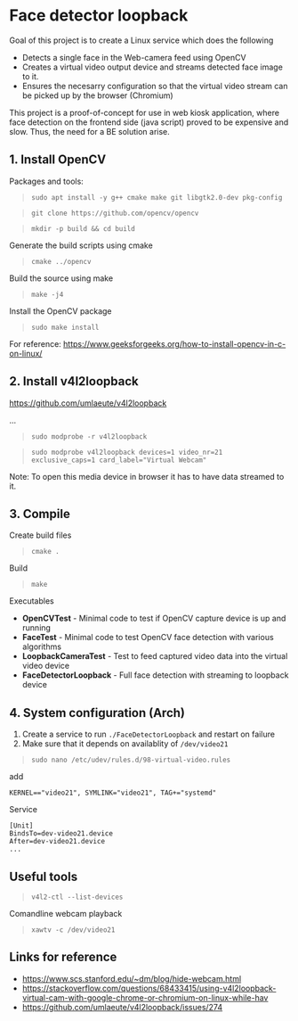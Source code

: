# Face detector loopback

Goal of this project is to create a Linux service which does the following
 
 * Detects a single face in the Web-camera feed using OpenCV
 * Creates a virtual video output device and streams detected face image to it.
 * Ensures the necesarry configuration so that the virtual video stream can be picked up by the browser (Chromium)

This project is a proof-of-concept for use in web kiosk application, where face detection on the frontend side (java script) proved to be expensive and slow. Thus, the need for a BE solution arise.

## 1. Install OpenCV 

Packages and tools:
> `sudo apt install -y g++ cmake make git libgtk2.0-dev pkg-config`

> `git clone https://github.com/opencv/opencv`    

> `mkdir -p build && cd build`

Generate the build scripts using cmake

> `cmake ../opencv`

Build the source using make

> `make -j4`

Install the OpenCV package

> `sudo make install`

For reference: https://www.geeksforgeeks.org/how-to-install-opencv-in-c-on-linux/

## 2. Install v4l2loopback

https://github.com/umlaeute/v4l2loopback

...


> `sudo modprobe -r v4l2loopback`

> `sudo modprobe v4l2loopback devices=1 video_nr=21 exclusive_caps=1 card_label="Virtual Webcam"`

Note: To open this media device in browser it has to have data streamed to it.

## 3. Compile

Create build files
> `cmake .`

Build

> `make`

Executables

* **OpenCVTest** - Minimal code to test if OpenCV capture device is up and running
* **FaceTest** - Minimal code to test OpenCV face detection with various algorithms
* **LoopbackCameraTest** - Test to feed captured video data into the virtual video device
* **FaceDetectorLoopback** - Full face detection with streaming to loopback device

## 4. System configuration (Arch)

1. Create a service to run `./FaceDetectorLoopback` and restart on failure
2. Make sure that it depends on availablity of `/dev/video21`
 
> `sudo nano /etc/udev/rules.d/98-virtual-video.rules`

add

    KERNEL=="video21", SYMLINK="video21", TAG+="systemd"

Service

```
[Unit]
BindsTo=dev-video21.device
After=dev-video21.device
...
```

## Useful tools

> `v4l2-ctl --list-devices` 

Comandline webcam playback   
> `xawtv -c /dev/video21` 

## Links for reference 
 * https://www.scs.stanford.edu/~dm/blog/hide-webcam.html
 * https://stackoverflow.com/questions/68433415/using-v4l2loopback-virtual-cam-with-google-chrome-or-chromium-on-linux-while-hav
 * https://github.com/umlaeute/v4l2loopback/issues/274